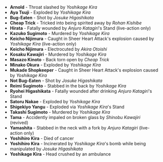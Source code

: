 - **Arnold** - Throat slashed by _Yoshikage Kira_
- **Aya Tsuji** - Exploded by _Yoshikage Kira_
- **Bug-Eaten** - Shot by _Josuke Higashikata_
- **Cheap Trick** - Tricked into being spirited away by _Rohan Kishibe_
- **Hirata** - Fatally wounded by _Anjuro Katagiri_'s Stand (live-action only)
- **Kazuko Sugimoto** - Murdered by _Yoshikage Kira_
- **Keicho Nijimura** - Caught in Sheer Heart Attack's explosion caused by _Yoshikage Kira_ (live-action only)
- **Keicho Nijimura** - Electrocuted by _Akira Otoishi_
- **Kosaku Kawajiri** - Murdered by _Yoshikage Kira_
- **Masazo Kinoto** - Back torn open by _Cheap Trick_
- **Minako Okura** - Exploded by _Yoshikage Kira_
- **Mukade Shopkeeper** - Caught in Sheer Heart Attack's explosion caused by _Yoshikage Kira_
- **Not Bug-Eaten** - Shot by _Josuke Higashikata_
- **Reimi Sugimoto** - Stabbed in the back by _Yoshikage Kira_
- **Ryohei Higashikata** - Fatally wounded after drinking _Anjuro Katagiri_'s Stand
- **Satoru Nakae** - Exploded by _Yoshikage Kira_
- **Shigekiyo Yangu** - Exploded via _Yoshikage Kira_'s Stand
- **Takashi Sugimoto** - Murdered by _Yoshikage Kira_
- **Tama** - Accidently impaled on broken glass by _Shinobu Kawajiri_ (revived)
- **Yamashita** - Stabbed in the neck with a fork by _Anjuro Katagiri_ (live-action only)
- **Yoshihiro Kira** - Died of cancer
- **Yoshihiro Kira** - Incinerated by _Yoshikage Kira_'s bomb while being manipulated by _Josuke Higashikata_
- **Yoshikage Kira** - Head crushed by an ambulance